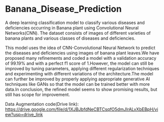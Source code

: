 # Banana_Disease_Prediction
A deep learning classification model to classify various diseases and deficiencies occurring in Banana plant using Convolutional Neural Networks(CNN). The dataset consists of images of different varieties of banana plants and various classes of diseases and deficiencies.

This model uses the idea of CNN-Convolutional Neural Network to predict the diseases and deficiencies using images of banana plant leaves.We have proposed many refinements and coded a model with a validation accuracy of 99.19% and with a perfect f1 score of 1.However, the model can still be improved by tuning parameters, 
applying different regularization techniques and experimenting with different variations of the architecture.The model can further be improved by properly applying appropriate generative AI techniques like GANs so that the model can be trained better with more data.In conclusion, the refined model seems to show promising results, but still has scope for improvement.

Data Augmentation code(Drive link): https://drive.google.com/file/d/1XJBJbfdNeCBTCsqfO5dmJIrALvXbEBpH/view?usp=drive_link
